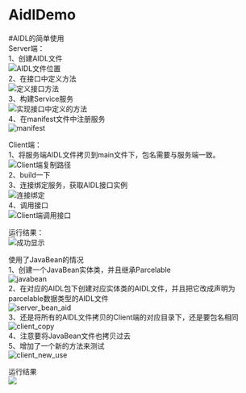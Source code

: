 # AidlDemo
#AIDL的简单使用  
Server端：  
  1、创建AIDL文件  
  ![AIDL文件位置](images/AIDL文件位置.png)  
  2、在接口中定义方法  
  ![定义接口方法](images/Interface_AIDL.png)    
  3、构建Service服务  
  ![实现接口中定义的方法](images/implement_service.png)  
  4、在manifest文件中注册服务  
  ![manifest](images/server_manifest.png)  
 
 Client端：  
  1、将服务端AIDL文件拷贝到main文件下，包名需要与服务端一致。  
  ![Client端复制路径](images/client_aidl.png)  
  2、build一下  
  3、连接绑定服务，获取AIDL接口实例  
  ![连接绑定](images/client_implement_aidl.png)  
  4、调用接口  
  ![Client端调用接口](images/client_use_method.png)  


运行结果：  
![成功显示](images/result.png)  


使用了JavaBean的情况  
1、创建一个JavaBean实体类，并且继承Parcelable  
![javabean](images/server_bean_entity.png)  
2、在对应的AIDL包下创建对应实体类的AIDL文件，并且把它改成声明为parcelable数据类型的AIDL文件  
![server_bean_aid](images/server_bean_aidl.png)  
3、还是将所有的AIDL文件拷贝的Client端的对应目录下，还是要包名相同  
![client_copy](images/client_copy.png)  
4、注意要将JavaBean文件也拷贝过去  
5、增加了一个新的方法来测试  
![client_new_use](images/client_new_use.png)  

运行结果  
![](images/client_new_result.png)  
